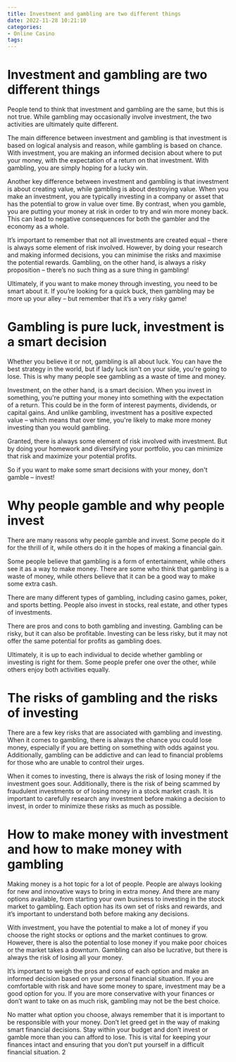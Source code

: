 ```yaml
---
title: Investment and gambling are two different things 
date: 2022-11-28 10:21:10
categories:
- Online Casino
tags:
---
```



#  Investment and gambling are two different things 

People tend to think that investment and gambling are the same, but this is not true. While gambling may occasionally involve investment, the two activities are ultimately quite different.

The main difference between investment and gambling is that investment is based on logical analysis and reason, while gambling is based on chance. With investment, you are making an informed decision about where to put your money, with the expectation of a return on that investment. With gambling, you are simply hoping for a lucky win.

Another key difference between investment and gambling is that investment is about creating value, while gambling is about destroying value. When you make an investment, you are typically investing in a company or asset that has the potential to grow in value over time. By contrast, when you gamble, you are putting your money at risk in order to try and win more money back. This can lead to negative consequences for both the gambler and the economy as a whole.

It’s important to remember that not all investments are created equal – there is always some element of risk involved. However, by doing your research and making informed decisions, you can minimise the risks and maximise the potential rewards. Gambling, on the other hand, is always a risky proposition – there’s no such thing as a sure thing in gambling!

Ultimately, if you want to make money through investing, you need to be smart about it. If you’re looking for a quick buck, then gambling may be more up your alley – but remember that it’s a very risky game!

#  Gambling is pure luck, investment is a smart decision 

Whether you believe it or not, gambling is all about luck. You can have the best strategy in the world, but if lady luck isn't on your side, you're going to lose. This is why many people see gambling as a waste of time and money.

 Investment, on the other hand, is a smart decision. When you invest in something, you're putting your money into something with the expectation of a return. This could be in the form of interest payments, dividends, or capital gains. And unlike gambling, investment has a positive expected value – which means that over time, you're likely to make more money investing than you would gambling.

Granted, there is always some element of risk involved with investment. But by doing your homework and diversifying your portfolio, you can minimize that risk and maximize your potential profits.

So if you want to make some smart decisions with your money, don't gamble – invest!

#  Why people gamble and why people invest 

There are many reasons why people gamble and invest. Some people do it for the thrill of it, while others do it in the hopes of making a financial gain.

Some people believe that gambling is a form of entertainment, while others see it as a way to make money. There are some who think that gambling is a waste of money, while others believe that it can be a good way to make some extra cash.

There are many different types of gambling, including casino games, poker, and sports betting. People also invest in stocks, real estate, and other types of investments.

There are pros and cons to both gambling and investing. Gambling can be risky, but it can also be profitable. Investing can be less risky, but it may not offer the same potential for profits as gambling does.

Ultimately, it is up to each individual to decide whether gambling or investing is right for them. Some people prefer one over the other, while others enjoy both activities equally.

#  The risks of gambling and the risks of investing 

There are a few key risks that are associated with gambling and investing. When it comes to gambling, there is always the chance you could lose money, especially if you are betting on something with odds against you. Additionally, gambling can be addictive and can lead to financial problems for those who are unable to control their urges.

When it comes to investing, there is always the risk of losing money if the investment goes sour. Additionally, there is the risk of being scammed by fraudulent investments or of losing money in a stock market crash. It is important to carefully research any investment before making a decision to invest, in order to minimize these risks as much as possible.

#  How to make money with investment and how to make money with gambling

Making money is a hot topic for a lot of people. People are always looking for new and innovative ways to bring in extra money. And there are many options available, from starting your own business to investing in the stock market to gambling. Each option has its own set of risks and rewards, and it’s important to understand both before making any decisions.

With investment, you have the potential to make a lot of money if you choose the right stocks or options and the market continues to grow. However, there is also the potential to lose money if you make poor choices or the market takes a downturn. Gambling can also be lucrative, but there is always the risk of losing all your money.

It’s important to weigh the pros and cons of each option and make an informed decision based on your personal financial situation. If you are comfortable with risk and have some money to spare, investment may be a good option for you. If you are more conservative with your finances or don’t want to take on as much risk, gambling may not be the best choice.

No matter what option you choose, always remember that it is important to be responsible with your money. Don’t let greed get in the way of making smart financial decisions. Stay within your budget and don’t invest or gamble more than you can afford to lose. This is vital for keeping your finances intact and ensuring that you don’t put yourself in a difficult financial situation.
2